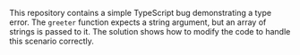 This repository contains a simple TypeScript bug demonstrating a type error. The `greeter` function expects a string argument, but an array of strings is passed to it. The solution shows how to modify the code to handle this scenario correctly.